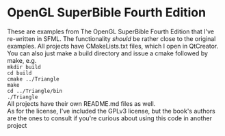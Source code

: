 OpenGL SuperBible Fourth Edition
================================

These are examples from The OpenGL SuperBible Fourth Edition that I've re-written
in SFML. The functionality _should_ be rather close to the original examples.
All projects have CMakeLists.txt files, which I open in QtCreator. You can also
just make a build directory and issue a cmake followed by make, e.g.  
`mkdir build`  		
`cd build`  		
`cmake ../Triangle`  	
`make`  		
`cd ../Triangle/bin`  	
`./Triangle`		
All projects have their own README.md files as well.		
As for the license, I've included the GPLv3 license, but the book's authors are
the ones to consult if you're curious about using this code in another project
